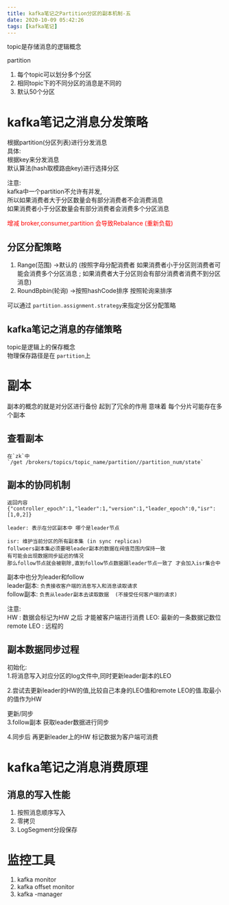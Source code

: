 ```yaml
---
title: kafka笔记之Partition分区的副本机制-五
date: 2020-10-09 05:42:26
tags: [kafka笔记]
---
```


topic是存储消息的逻辑概念

partition
1. 每个topic可以划分多个分区
2. 相同topic下的不同分区的消息是不同的
3. 默认50个分区


# kafka笔记之消息分发策略
根据partition(分区列表)进行分发消息  
具体:  
根据key来分发消息  
默认算法(hash取模路由key)进行选择分区  


注意:  
kafka中一个partition不允许有并发,  
所以如果消费者大于分区数量会有部分消费者不会消费消息  
如果消费者小于分区数量会有部分消费者会消费多个分区消息
<!--more-->

<font color="red">增减 broker,consumer,partition 会导致Rebalance (重新负载)</font>  

## 分区分配策略
1. Range(范围) ->默认的  (按照字母分配消费者 如果消费者小于分区则消费者可能会消费多个分区消息 ; 如果消费者大于分区则会有部分消费者消费不到分区消息)
2. RoundBpbin(轮询) ->按照hashCode排序 按照轮询来排序  

可以通过 `partition.assignment.strategy`来指定分区分配策略


## kafka笔记之消息的存储策略
topic是逻辑上的保存概念  
物理保存路径是在 `partition`上

# 副本
副本的概念的就是对分区进行备份 起到了冗余的作用
意味着 每个分片可能存在多个副本
## 查看副本
```
在`zk`中
`/get /brokers/topics/topic_name/partition//partition_num/state`
```
## 副本的协同机制

```
返回内容
{"controller_epoch":1,"leader":1,"version":1,"leader_epoch":0,"isr":[1,0,2]}

leader: 表示在分区副本中 哪个是leader节点

isr: 维护当前分区的所有副本集 (in sync replicas) 
follwoers副本集必须要喝leader副本的数据在阀值范围内保持一致
有可能会出现数据同步延迟的情况  
那么follow节点就会被剔除,直到follow节点数据跟leader节点一致了 才会加入isr集合中
```

副本中也分为leader和follow  
leader副本: `负责接收客户端的消息写入和消息读取请求`  
follow副本: `负责从leader副本去读取数据  (不接受任何客户端的请求)`

注意:   
HW : 数据会标记为HW 之后 才能被客户端进行消费
LEO: 最新的一条数据记数位
remote LEO : 远程的


## 副本数据同步过程
初始化:   
1.将消息写入对应分区的log文件中,同时更新leader副本的LEO  

2.尝试去更新leader的HW的值,比较自己本身的LEO值和remote LEO的值.取最小的值作为HW  

更新/同步  
3.follow副本 获取leader数据进行同步

4.同步后 再更新leader上的HW 标记数据为客户端可消费




# kafka笔记之消息消费原理
## 消息的写入性能
1. 按照消息顺序写入
2. 零拷贝
3. LogSegment分段保存


# 监控工具
1. kafka monitor
2. kafka offset monitor
3. kafka -manager